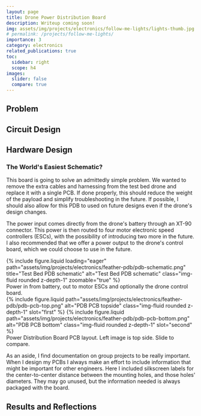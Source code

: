 ```yaml
---
layout: page
title: Drone Power Distribution Board
description: Writeup coming soon!
img: assets/img/projects/electronics/follow-me-lights/lights-thumb.jpg
# permalink: /projects/follow-me-lights/
importance: 3
category: electronics
related_publications: true
toc:
  sidebar: right
  scope: h4
images:
  slider: false
  compare: true
---
```


## Problem

## Circuit Design

## Hardware Design

### The World's Easiest Schematic?

This board is going to solve an admittedly simple problem. We wanted to remove the extra cables and harnessing from the test bed drone and replace it with a single PCB. If done properly, this should reduce the weight of the payload and simplify troubleshooting in the future. If possible, I should also allow for this PDB to used on future designs even if the drone's design changes.

The power input comes directly from the drone's battery through an XT-90 connector. This power is then routed to four motor electronic speed controllers (ESCs), with the possibility of introducing two more in the future. I also recommended that we offer a power output to the drone's control board, which we could choose to use in the future.

<div class="row justify-content-sm-center">
    <div class="col-sm-6 mt-3 mt-md-0">
        {% include figure.liquid loading="eager" path="assets/img/projects/electronics/feather-pdb/pdb-schematic.png" title="Test Bed PDB schematic" alt="Test Bed PDB schematic" class="img-fluid rounded z-depth-1" zoomable="true" %}
    </div>
</div>
<div class="caption">
    Power in from battery, out to motor ESCs and optionally the drone control board.
</div>

<img-comparison-slider>
  {% include figure.liquid path="assets/img/projects/electronics/feather-pdb/pdb-pcb-top.png" alt="PDB PCB topside" class="img-fluid rounded z-depth-1" slot="first" %}
  {% include figure.liquid path="assets/img/projects/electronics/feather-pdb/pdb-pcb-bottom.png" alt="PDB PCB bottom" class="img-fluid rounded z-depth-1" slot="second" %}
</img-comparison-slider>
<div class="caption">
    Power Distribution Board PCB layout. Left image is top side. Slide to compare.
</div>

As an aside, I find documentation on group projects to be really important. When I design my PCBs I always make an effort to include information that might be important for other engineers. Here I included silkscreen labels for the center-to-center distance between the mounting holes, and those holes' diameters. They may go unused, but the information needed is always packaged with the board.

## Results and Reflections
